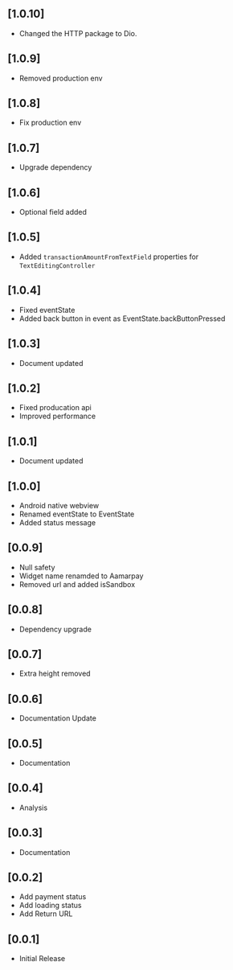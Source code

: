 ## [1.0.10]
* Changed the HTTP package to Dio.


## [1.0.9]
* Removed production env


## [1.0.8]
* Fix production env



## [1.0.7]
* Upgrade dependency


## [1.0.6]
* Optional field added


## [1.0.5]
* Added `transactionAmountFromTextField` properties for `TextEditingController`

## [1.0.4]
* Fixed eventState
* Added back button in event as EventState.backButtonPressed

## [1.0.3]

* Document updated

## [1.0.2]

* Fixed producation api
* Improved performance

## [1.0.1]

* Document updated

## [1.0.0]

* Android native webview
* Renamed eventState to EventState
* Added status message


## [0.0.9]

* Null safety
* Widget name renamded to Aamarpay
* Removed url and added isSandbox


## [0.0.8]

* Dependency upgrade

## [0.0.7]

* Extra height removed

## [0.0.6]

* Documentation Update

## [0.0.5]

* Documentation

## [0.0.4]

* Analysis

## [0.0.3]

* Documentation


## [0.0.2]

* Add payment status
* Add loading status
* Add Return URL


## [0.0.1]

* Initial Release
